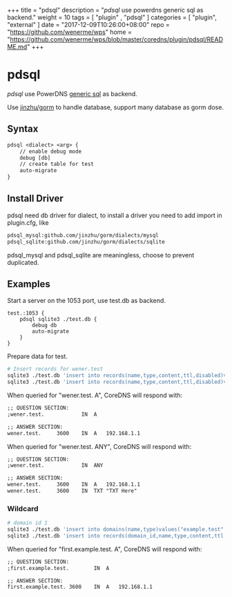+++
title = "pdsql"
description = "*pdsql* use powerdns generic sql as backend."
weight = 10
tags = [  "plugin" , "pdsql" ]
categories = [ "plugin", "external" ]
date = "2017-12-09T10:26:00+08:00"
repo = "https://github.com/wenerme/wps"
home = "https://github.com/wenerme/wps/blob/master/coredns/plugin/pdsql/README.md"
+++

# pdsql

*pdsql* use PowerDNS [generic sql](https://github.com/PowerDNS/pdns/tree/master/pdns/backends/gsql) as backend.

Use [jinzhu/gorm](https://github.com/jinzhu/gorm) to handle database, support many database as gorm dose.


## Syntax

~~~ txt
pdsql <dialect> <arg> {
    // enable debug mode
    debug [db]
    // create table for test
    auto-migrate
}
~~~

## Install Driver
pdsql need db driver for dialect, to install a driver you need to add import in plugin.cfg, like

~~~ txt
pdsql_mysql:github.com/jinzhu/gorm/dialects/mysql
pdsql_sqlite:github.com/jinzhu/gorm/dialects/sqlite
~~~

pdsql_mysql and pdsql_sqlite are meaningless, choose to prevent duplicated.

## Examples

Start a server on the 1053 port, use test.db as backend.

~~~ corefile
test.:1053 {
    pdsql sqlite3 ./test.db {
        debug db
        auto-migrate
    }
}
~~~

Prepare data for test.

~~~ bash
# Insert records for wener.test
sqlite3 ./test.db 'insert into records(name,type,content,ttl,disabled)values("wener.test","A","192.168.1.1",3600,0)'
sqlite3 ./test.db 'insert into records(name,type,content,ttl,disabled)values("wener.test","TXT","TXT Here",3600,0)'
~~~

When queried for "wener.test. A", CoreDNS will respond with:

~~~ txt
;; QUESTION SECTION:
;wener.test.			IN	A

;; ANSWER SECTION:
wener.test.		3600	IN	A	192.168.1.1
~~~

When queried for "wener.test. ANY", CoreDNS will respond with:

~~~ txt
;; QUESTION SECTION:
;wener.test.			IN	ANY

;; ANSWER SECTION:
wener.test.		3600	IN	A	192.168.1.1
wener.test.		3600	IN	TXT	"TXT Here"
~~~

### Wildcard

~~~ bash
# domain id 1
sqlite3 ./test.db 'insert into domains(name,type)values("example.test","NATIVE")'
sqlite3 ./test.db 'insert into records(domain_id,name,type,content,ttl,disabled)values(1,"*.example.test","A","192.168.1.1",3600,0)'
~~~

When queried for "first.example.test. A", CoreDNS will respond with:

~~~ txt
;; QUESTION SECTION:
;first.example.test.		IN	A

;; ANSWER SECTION:
first.example.test.	3600	IN	A	192.168.1.1
~~~
